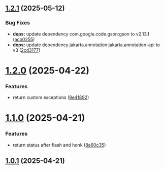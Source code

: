 ## [1.2.1](https://github.com/nicholasM95/skoda-api-client/compare/v1.2.0...v1.2.1) (2025-05-12)


### Bug Fixes

* **deps:** update dependency com.google.code.gson:gson to v2.13.1 ([acb0255](https://github.com/nicholasM95/skoda-api-client/commit/acb02558e319409189f76649b32b042dd261062e))
* **deps:** update dependency jakarta.annotation:jakarta.annotation-api to v3 ([2cd3177](https://github.com/nicholasM95/skoda-api-client/commit/2cd31772867de288554a1121c6ce8ef636d5a2d7))

# [1.2.0](https://github.com/nicholasM95/skoda-api-client/compare/v1.1.0...v1.2.0) (2025-04-22)


### Features

* return custom exceptions ([9e41892](https://github.com/nicholasM95/skoda-api-client/commit/9e4189236e673dbbd862ca9d1695e8d22b099586))

# [1.1.0](https://github.com/nicholasM95/skoda-api-client/compare/v1.0.1...v1.1.0) (2025-04-21)


### Features

* return status after flash and honk ([8a60c35](https://github.com/nicholasM95/skoda-api-client/commit/8a60c35a2387ef118e97c155255305cb96c7d37d))

## [1.0.1](https://github.com/nicholasM95/skoda-api-client/compare/v1.0.0...v1.0.1) (2025-04-21)
